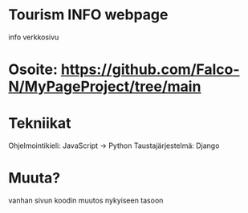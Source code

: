 # Tourism INFO webpage
info verkkosivu
# Osoite: https://github.com/Falco-N/MyPageProject/tree/main
# Tekniikat
Ohjelmointikieli: JavaScript -> Python
Taustajärjestelmä: Django
# Muuta?
vanhan sivun koodin muutos nykyiseen tasoon

